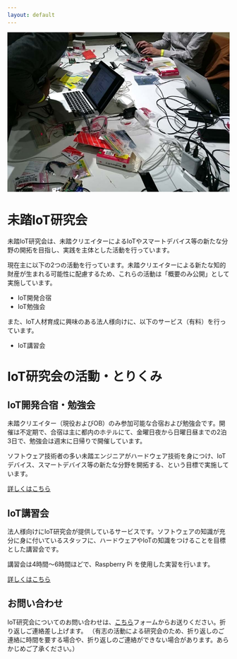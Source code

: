 ```yaml
---
layout: default
---
```


<center><img src="images/DSC_3684.jpg" width="640" /></center>

# 未踏IoT研究会

未踏IoT研究会は、未踏クリエイターによるIoTやスマートデバイス等の新たな分野の開拓を目指し、実践を主体とした活動を行っています。

現在主に以下の2つの活動を行っています。未踏クリエイターによる新たな知的財産が生まれる可能性に配慮するため、これらの活動は「概要のみ公開」として実施しています。

- IoT開発合宿
- IoT勉強会

また、IoT人材育成に興味のある法人様向けに、以下のサービス（有料）を行っています。

- IoT講習会


# IoT研究会の活動・とりくみ

## IoT開発合宿・勉強会

未踏クリエイター（現役およびOB）のみ参加可能な合宿および勉強会です。開催は不定期で、合宿は主に都内のホテルにて、金曜日夜から日曜日昼までの2泊3日で、勉強会は週末に日帰りで開催しています。

ソフトウェア技術者の多い未踏エンジニアがハードウェア技術を身につけ、IoTデバイス、スマートデバイス等の新たな分野を開拓する、という目標で実施しています。

[詳しくはこちら](camp)


## IoT講習会

法人様向けにIoT研究会が提供しているサービスです。ソフトウェアの知識が充分に身に付いているスタッフに、ハードウェアやIoTの知識をつけることを目標とした講習会です。

講習会は4時間～6時間ほどで、Raspberry Pi を使用した実習を行います。

[詳しくはこちら](class)



## お問い合わせ

IoT研究会についてのお問い合わせは、[こちら](https://iotmitou.wufoo.com/forms/m1e20olr169wns2/)フォームからお送りください。折り返しご連絡差し上げます。
（有志の活動による研究会のため、折り返しのご連絡に時間を要する場合や、折り返しのご連絡ができない場合があります。あらかじめご了承ください。）


